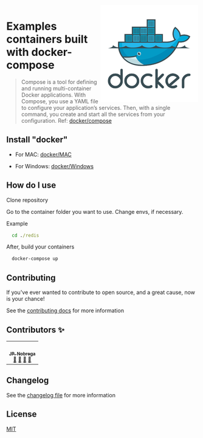<img src="docker-readme.png" align="right" />

# Examples containers built with docker-compose

> Compose is a tool for defining and running multi-container Docker applications. With Compose, you use a YAML file to configure your application’s services. Then, with a single command, you create and start all the services from your configuration. Ref: [docker/compose](https://docs.docker.com/compose/)

## Install "docker"

- For MAC: [docker/MAC](https://docs.docker.com/docker-for-mac/)

- For Windows: [docker/Windows](https://docs.docker.com/docker-for-windows/)

## How do I use

Clone repository

Go to the container folder you want to use.
Change envs, if necessary.

Example
```cmd
  cd ./redis
```

After, build your containers
```cmd
  docker-compose up
```

## Contributing

If you've ever wanted to contribute to open source, and a great cause, now is your chance!

See the [contributing docs](https://github.com/dev-jpnobrega) for more information

## Contributors ✨

<!-- ALL-CONTRIBUTORS-LIST:START - Do not remove or modify this section -->
<!-- prettier-ignore-start -->
<!-- markdownlint-disable -->

<table>
  <tr>
    <td align="center"><a href="https://github.com/dev-jpnobrega"><img src="https://avatars1.githubusercontent.com/u/28389807?s=400&u=2c152fc946efc96badce0cfc743ebcb2585b4b3f&v=4" width="100px;" alt=""/><br /><sub><b>JP. Nobrega</b></sub></a><br /><a href="https://github.com/dev-jpnobrega/docker/issues" title="Answering Questions">💬</a> <a href="https://github.com/dev-jpnobrega/docker/tree/feature/add-readme#how-do-i-use" title="Documentation">📖</a> <a href="https://github.com/dev-jpnobrega/docker/pulls" title="Reviewed Pull Requests">👀</a> <a href="#talk-kentcdodds" title="Talks">📢</a></td>
  </tr>
</table>

<!-- markdownlint-enable -->
<!-- prettier-ignore-end -->
<!-- ALL-CONTRIBUTORS-LIST:END -->

## Changelog

See the [changelog file](CHANGELOG.md) for more information

## License
[MIT](https://github.com/all-contributors/all-contributors/blob/master/LICENSE)